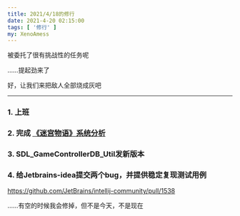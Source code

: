```yaml
---
title: 2021/4/18的修行
date: 2021-4-20 02:15:00
tags: [ '修行' ]
my: XenoAmess
---
```


被委托了很有挑战性的任务呢

……提起劲来了

好，让我们来把敌人全部烧成灰吧

---

### 1. 上班

### 2. 完成 [《迷宫物语》系统分析](/2021/04/20/20210419迷宫物语系统分析)

### 3. SDL_GameControllerDB_Util发新版本

### 4. 给Jetbrains-idea提交两个bug，并提供稳定复现测试用例

https://github.com/JetBrains/intellij-community/pull/1538

……有空的时候我会修掉，但不是今天，不是现在
